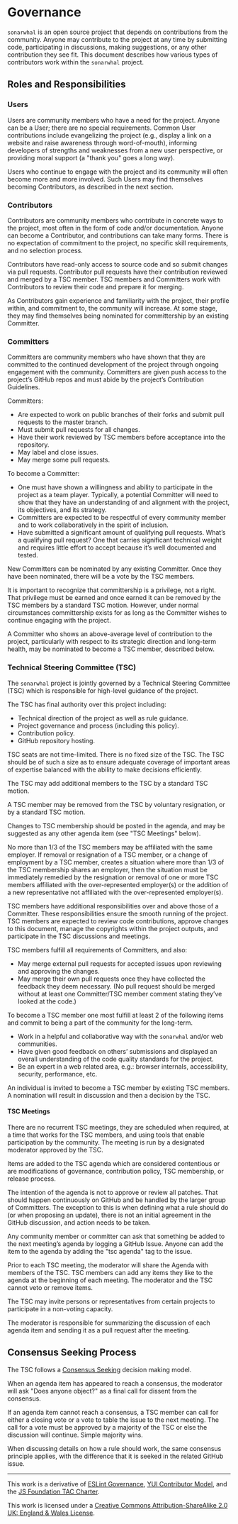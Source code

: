 # Governance

`sonarwhal` is an open source project that depends on contributions
from the community. Anyone may contribute to the project at any time
by submitting code, participating in discussions, making suggestions,
or any other contribution they see fit. This document describes how
various types of contributors work within the `sonarwhal` project.

## Roles and Responsibilities

### Users

Users are community members who have a need for the project.
Anyone can be a User; there are no special requirements. Common User
contributions include evangelizing the project (e.g., display a link
on a website and raise awareness through word-of-mouth), informing
developers of strengths and weaknesses from a new user perspective,
or providing moral support (a "thank you" goes a long way).

Users who continue to engage with the project and its community will
often become more and more involved. Such Users may find themselves
becoming Contributors, as described in the next section.

### Contributors

Contributors are community members who contribute in concrete ways
to the project, most often in the form of code and/or documentation.
Anyone can become a Contributor, and contributions can take many
forms. There is no expectation of commitment to the project, no
specific skill requirements, and no selection process.

Contributors have read-only access to source code and so submit changes
via pull requests. Contributor pull requests have their contribution
reviewed and merged by a TSC member. TSC members and Committers work
with Contributors to review their code and prepare it for merging.

As Contributors gain experience and familiarity with the project, their
profile within, and commitment to, the community will increase. At some
stage, they may find themselves being nominated for committership by an
existing Committer.

### Committers

Committers are community members who have shown that they are committed
to the continued development of the project through ongoing engagement
with the community. Committers are given push access to the project’s
GitHub repos and must abide by the project’s Contribution Guidelines.

Committers:

* Are expected to work on public branches of their forks and submit
  pull requests to the master branch.
* Must submit pull requests for all changes.
* Have their work reviewed by TSC members before acceptance into the
  repository.
* May label and close issues.
* May merge some pull requests.

To become a Committer:

* One must have shown a willingness and ability to participate in
  the project as a team player. Typically, a potential Committer
  will need to show that they have an understanding of and alignment
  with the project, its objectives, and its strategy.
* Committers are expected to be respectful of every community member
  and to work collaboratively in the spirit of inclusion.
* Have submitted a significant amount of qualifying pull requests.
  What’s a qualifying pull request? One that carries significant
  technical weight and requires little effort to accept because it’s
  well documented and tested.

New Committers can be nominated by any existing Committer. Once they
have been nominated, there will be a vote by the TSC members.

It is important to recognize that committership is a privilege, not a
right. That privilege must be earned and once earned it can be removed
by the TSC members by a standard TSC motion. However, under normal
circumstances committership exists for as long as the Committer wishes
to continue engaging with the project.

A Committer who shows an above-average level of contribution to the
project, particularly with respect to its strategic direction and
long-term health, may be nominated to become a TSC member, described
below.

### Technical Steering Committee (TSC)

The `sonarwhal` project is jointly governed by a Technical Steering
Committee (TSC) which is responsible for high-level guidance of
the project.

The TSC has final authority over this project including:

* Technical direction of the project as well as rule guidance.
* Project governance and process (including this policy).
* Contribution policy.
* GitHub repository hosting.

TSC seats are not time-limited. There is no fixed size of the TSC.
The TSC should be of such a size as to ensure adequate coverage
of important areas of expertise balanced with the ability to make
decisions efficiently.

The TSC may add additional members to the TSC by a standard TSC motion.

A TSC member may be removed from the TSC by voluntary resignation,
or by a standard TSC motion.

Changes to TSC membership should be posted in the agenda, and may
be suggested as any other agenda item (see "TSC Meetings" below).

No more than 1/3 of the TSC members may be affiliated with the same
employer. If removal or resignation of a TSC member, or a change of
employment by a TSC member, creates a situation where more than 1/3
of the TSC membership shares an employer, then the situation must
be immediately remedied by the resignation or removal of one or more
TSC members affiliated with the over-represented employer(s) or the
addition of a new representative not affiliated with the
over-represented employer(s).

TSC members have additional responsibilities over and above those of
a Committer. These responsibilities ensure the smooth running of the
project. TSC members are expected to review code contributions, approve
changes to this document, manage the copyrights within the project
outputs, and participate in the TSC discussions and meetings.

TSC members fulfill all requirements of Committers, and also:

* May merge external pull requests for accepted issues upon reviewing
  and approving the changes.
* May merge their own pull requests once they have collected the
  feedback they deem necessary. (No pull request should be merged
  without at least one Committer/TSC member comment stating they’ve
  looked at the code.)

To become a TSC member one most fulfill at least 2 of the following
items and commit to being a part of the community for the long-term.

* Work in a helpful and collaborative way with the `sonarwhal` and/or
  web communities.
* Have given good feedback on others’ submissions and displayed an
  overall understanding of the code quality standards for the project.
* Be an expert in a web related area, e.g.: browser internals,
  accessibility, security, performance, etc.

An individual is invited to become a TSC member by existing TSC members.
A nomination will result in discussion and then a decision by the TSC.

#### TSC Meetings

There are no recurrent TSC meetings, they are scheduled when required,
at a time that works for the TSC members, and using tools that enable
participation by the community. The meeting is run by a designated
moderator approved by the TSC.

Items are added to the TSC agenda which are considered contentious or
are modifications of governance, contribution policy, TSC membership,
or release process.

The intention of the agenda is not to approve or review all patches.
That should happen continuously on GitHub and be handled by the
larger group of Committers. The exception to this is when defining
what a rule should do (or when proposing an update), there is not
an initial agreement in the GitHub discussion, and action needs to
be taken.

Any community member or committer can ask that something be added
to the next meeting’s agenda by logging a GitHub Issue. Anyone can
add the item to the agenda by adding the "tsc agenda" tag to the issue.

Prior to each TSC meeting, the moderator will share the Agenda with
members of the TSC. TSC members can add any items they like to the
agenda at the beginning of each meeting. The moderator and the TSC
cannot veto or remove items.

The TSC may invite persons or representatives from certain projects
to participate in a non-voting capacity.

The moderator is responsible for summarizing the discussion of each
agenda item and sending it as a pull request after the meeting.

## Consensus Seeking Process

The TSC follows a [Consensus Seeking][consensus seeking] decision
making model.

When an agenda item has appeared to reach a consensus, the moderator
will ask "Does anyone object?" as a final call for dissent from the
consensus.

If an agenda item cannot reach a consensus, a TSC member can call for
either a closing vote or a vote to table the issue to the next meeting.
The call for a vote must be approved by a majority of the TSC or else
the discussion will continue. Simple majority wins.

When discussing details on how a rule should work, the same consensus
principle applies, with the difference that it is seeked in the related
GitHub issue.

----

This work is a derivative of [ESLint Governance][eslint governance],
[YUI Contributor Model][yui contributor model], and the [JS Foundation
TAC Charter][js foundation tac charter].

This work is licensed under a [Creative Commons Attribution-ShareAlike
2.0 UK: England & Wales License][cc].

<!-- Link labels: -->

[cc]: https://creativecommons.org/licenses/by-sa/2.0/uk/
[consensus seeking]: https://en.wikipedia.org/wiki/Consensus-seeking_decision-making
[eslint governance]: https://github.com/eslint/eslint.github.io/blob/14196f4f4fd0d0be5a2f2a972929fd30f6c26d46/docs/maintainer-guide/governance.md
[js foundation tac charter]: https://github.com/JSFoundation/TAC/blob/1aacc0c8be7b3bdf93519befcd15c5be8c000330/TAC-Charter.md
[yui contributor model]: https://github.com/yui/yui3/wiki/Contributor-Model
